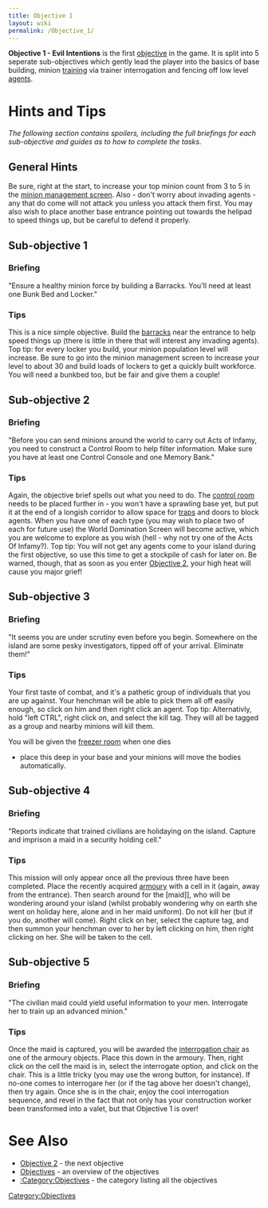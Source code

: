 ```yaml
---
title: Objective 1
layout: wiki
permalink: /Objective_1/
---
```


**Objective 1 - Evil Intentions** is the first
[objective](/Objectives "wikilink") in the game. It is split into 5
seperate sub-objectives which gently lead the player into the basics of
base building, minion [training](/training "wikilink") via trainer
interrogation and fencing off low level [agents](/agents "wikilink").

Hints and Tips
==============

<i>The following section contains spoilers, including the full briefings
for each sub-objective and guides as to how to complete the tasks.</i>

General Hints
-------------

Be sure, right at the start, to increase your top minion count from 3 to
5 in the [minion management
screen](/Minion_Management_Screen "wikilink"). Also - don't worry about
invading agents - any that do come will not attack you unless you attack
them first. You may also wish to place another base entrance pointing
out towards the helipad to speed things up, but be careful to defend it
properly.

Sub-objective 1
---------------

### Briefing

"Ensure a healthy minion force by building a Barracks. You'll need at
least one Bunk Bed and Locker."

### Tips

This is a nice simple objective. Build the
[barracks](/barracks "wikilink") near the entrance to help speed things
up (there is little in there that will interest any invading agents).
Top tip: for every locker you build, your minion population level will
increase. Be sure to go into the minion management screen to increase
your level to about 30 and build loads of lockers to get a quickly built
workforce. You will need a bunkbed too, but be fair and give them a
couple!

Sub-objective 2
---------------

### Briefing

"Before you can send minions around the world to carry out Acts of
Infamy, you need to construct a Control Room to help filter information.
Make sure you have at least one Control Console and one Memory Bank."

### Tips

Again, the objective brief spells out what you need to do. The [control
room](/Control_Room "wikilink") needs to be placed further in - you
won't have a sprawling base yet, but put it at the end of a longish
corridor to allow space for [traps](/traps "wikilink") and doors to
block agents. When you have one of each type (you may wish to place two
of each for future use) the World Domination Screen will become active,
which you are welcome to explore as you wish (hell - why not try one of
the Acts Of Infamy?). Top tip: You will not get any agents come to your
island during the first objective, so use this time to get a stockpile
of cash for later on. Be warned, though, that as soon as you enter
[Objective 2](/Objective_2 "wikilink"), your high heat will cause you
major grief!

Sub-objective 3
---------------

### Briefing

"It seems you are under scrutiny even before you begin. Somewhere on the
island are some pesky investigators, tipped off of your arrival.
Eliminate them!"

### Tips

Your first taste of combat, and it's a pathetic group of individuals
that you are up against. Your henchman will be able to pick them all off
easily enough, so click on him and then right click an agent. Top tip:
Alternativly, hold "left CTRL", right click on, and select the kill tag.
They will all be tagged as a group and nearby minions will kill them.

You will be given the [freezer room](/Freezer "wikilink") when one dies
- place this deep in your base and your minions will move the bodies
automatically.

Sub-objective 4
---------------

### Briefing

"Reports indicate that trained civilians are holidaying on the island.
Capture and imprison a maid in a security holding cell."

### Tips

This mission will only appear once all the previous three have been
completed. Place the recently acquired [armoury](/armoury "wikilink")
with a cell in it (again, away from the entrance). Then search around
for the \[maid\]\], who will be wondering around your island (whilst
probably wondering why on earth she went on holiday here, alone and in
her maid uniform). Do not kill her (but if you do, another will come).
Right click on her, select the capture tag, and then summon your
henchman over to her by left clicking on him, then right clicking on
her. She will be taken to the cell.

Sub-objective 5
---------------

### Briefing

"The civilian maid could yield useful information to your men.
Interrogate her to train up an advanced minion."

### Tips

Once the maid is captured, you will be awarded the [interrogation
chair](/Interrogation_Chair "wikilink") as one of the armoury objects.
Place this down in the armoury. Then, right click on the cell the maid
is in, select the interrogate option, and click on the chair. This is a
little tricky (you may use the wrong button, for instance). If no-one
comes to interrogare her (or if the tag above her doesn't change), then
try again. Once she is in the chair, enjoy the cool interrogation
sequence, and revel in the fact that not only has your construction
worker been transformed into a valet, but that Objective 1 is over!

See Also
========

-   [Objective 2](/Objective_2 "wikilink") - the next objective
-   [Objectives](/Objectives "wikilink") - an overview of the objectives
-   [:Category:Objectives](/:Category:Objectives "wikilink") - the
    category listing all the objectives

[Category:Objectives](/Category:Objectives "wikilink")